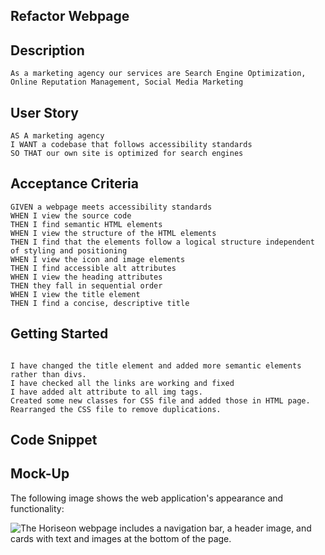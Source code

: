 ## Refactor Webpage

## Description

```
As a marketing agency our services are Search Engine Optimization, Online Reputation Management, Social Media Marketing
```

## User Story

```
AS A marketing agency
I WANT a codebase that follows accessibility standards
SO THAT our own site is optimized for search engines
```

## Acceptance Criteria

```
GIVEN a webpage meets accessibility standards
WHEN I view the source code
THEN I find semantic HTML elements
WHEN I view the structure of the HTML elements
THEN I find that the elements follow a logical structure independent of styling and positioning
WHEN I view the icon and image elements
THEN I find accessible alt attributes
WHEN I view the heading attributes
THEN they fall in sequential order
WHEN I view the title element
THEN I find a concise, descriptive title
```

## Getting Started

```

I have changed the title element and added more semantic elements rather than divs.
I have checked all the links are working and fixed
I have added alt attribute to all img tags.
Created some new classes for CSS file and added those in HTML page.
Rearranged the CSS file to remove duplications.

```

## Code Snippet

## Mock-Up

The following image shows the web application's appearance and functionality:

![The Horiseon webpage includes a navigation bar, a header image, and cards with text and images at the bottom of the page.]("./assets/images/01-html-css-git-homework-demo.png")

